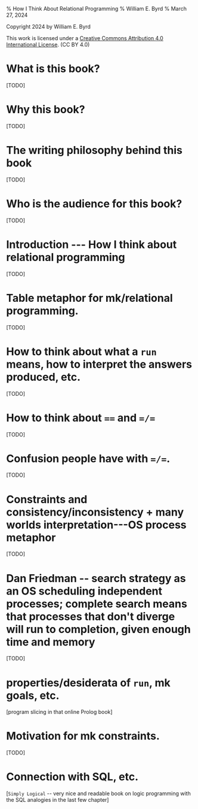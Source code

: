 % How I Think About Relational Programming
% William E. Byrd
% March 27, 2024

Copyright 2024 by William E. Byrd

This work is licensed under a [Creative Commons Attribution 4.0 International License](http://creativecommons.org/licenses/by/4.0/). (CC BY 4.0) 

# What is this book?

[TODO]

# Why this book?

[TODO]

# The writing philosophy behind this book

[TODO]

# Who is the audience for this book?

[TODO]

# Introduction --- How I think about relational programming

[TODO]

# Table metaphor for mk/relational programming.

[TODO]

# How to think about what a `run` means, how to interpret the answers produced, etc.

[TODO]

# How to think about `==` and `=/=`

[TODO]

# Confusion people have with `=/=`.

[TODO]

# Constraints and consistency/inconsistency + many worlds interpretation---OS process metaphor

[TODO]

# Dan Friedman -- search strategy as an OS scheduling independent processes; complete search means that processes that don't diverge will run to completion, given enough time and memory

[TODO]

# properties/desiderata of `run`, mk goals, etc.

[program slicing in that online Prolog book]

# Motivation for mk constraints.

[TODO]

# Connection with SQL, etc.

[`Simply Logical` -- very nice and readable book on logic programming with the SQL analogies in the last few chapter]
